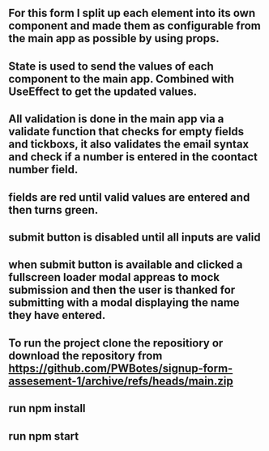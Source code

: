 ## For this form I split up each element into its own component and made them as configurable from the main app as possible by using props. 
## State is used to send the values of each component to the main app. Combined with UseEffect to get the updated values.
## All validation is done in the main app via a validate function that checks for empty fields and tickboxs, it also validates the email syntax and check if a number is entered in the coontact number field.
## fields are red until valid values are entered and then turns green. 
## submit button is disabled until all inputs are valid
## when submit button is available and clicked a fullscreen loader modal appreas to mock submission and then the user is thanked for submitting with a modal displaying the name they have entered.

## To run the project clone the repositiory or download the repository from https://github.com/PWBotes/signup-form-assesement-1/archive/refs/heads/main.zip
## run npm install
## run npm start